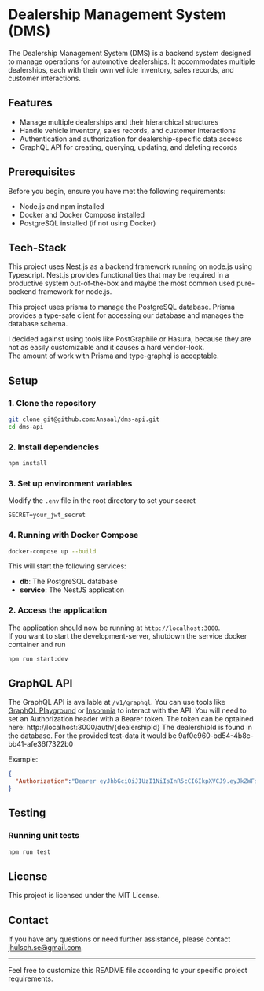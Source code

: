 
# Dealership Management System (DMS)

The Dealership Management System (DMS) is a backend system designed to manage operations for automotive dealerships. It accommodates multiple dealerships, each with their own vehicle inventory, sales records, and customer interactions.

## Features

- Manage multiple dealerships and their hierarchical structures
- Handle vehicle inventory, sales records, and customer interactions
- Authentication and authorization for dealership-specific data access
- GraphQL API for creating, querying, updating, and deleting records

## Prerequisites

Before you begin, ensure you have met the following requirements:

- Node.js and npm installed
- Docker and Docker Compose installed
- PostgreSQL installed (if not using Docker)


## Tech-Stack
This project uses Nest.js as a backend framework running on node.js using Typescript.
Nest.js provides functionalities that may be required in a productive system out-of-the-box and
maybe the most common used pure-backend framework for node.js.

This project uses prisma to manage the PostgreSQL database.
Prisma provides a type-safe client for accessing our database and manages the database schema.

I decided against using tools like PostGraphile or Hasura, because they are not as easily customizable and it causes
a hard vendor-lock.  
The amount of work with Prisma and type-graphql is acceptable.



## Setup

### 1. Clone the repository

```bash
git clone git@github.com:Ansaal/dms-api.git
cd dms-api
```

### 2. Install dependencies

```bash
npm install
```

### 3. Set up environment variables

Modify the `.env` file in the root directory to set your secret
```
SECRET=your_jwt_secret
```
### 4. Running with Docker Compose

```bash
docker-compose up --build
```

This will start the following services:

- **db**: The PostgreSQL database
- **service**: The NestJS application

### 2. Access the application

The application should now be running at `http://localhost:3000`.  
If you want to start the development-server, shutdown the service docker container and run 
```bash
npm run start:dev
```

## GraphQL API

The GraphQL API is available at `/v1/graphql`. You can use tools like [GraphQL Playground](https://github.com/prisma-labs/graphql-playground) or [Insomnia](https://insomnia.rest/) to interact with the API.
You will need to set an Authorization header with a Bearer token. The token can be optained here:
http://localhost:3000/auth/{dealershipId}
The dealershipId is found in the database. For the provided test-data it would be 9af0e960-bd54-4b8c-bb41-afe36f7322b0

Example:
```json
{
  "Authorization":"Bearer eyJhbGciOiJIUzI1NiIsInR5cCI6IkpXVCJ9.eyJkZWFsZXJzaGlwSWQiOiI5YWYwZTk2MC1iZDU0LTRiOGMtYmI0MS1hZmUzNmY3MzIyYjAiLCJpYXQiOjE3MTczMDcxMDQsImV4cCI6MTcxOTg5OTEwNH0.Nin4m0NxpoMLmdY2KvAIxUYLDFtmO2S7gRpha1ipSTI"
}
```


## Testing

### Running unit tests

```bash
npm run test
```

## License

This project is licensed under the MIT License.

## Contact

If you have any questions or need further assistance, please contact [jhulsch.se@gmail.com](mailto:jhulsch.se@gmail.com).

---

Feel free to customize this README file according to your specific project requirements.
